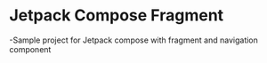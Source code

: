# Jetpack Compose Fragment
-Sample project for Jetpack compose with fragment and navigation component